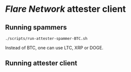 # *Flare Network* attester client

## Running spammers

```
./scripts/run-attester-spammer-BTC.sh
```
Instead of BTC, one can use LTC, XRP or DOGE.

## Running attester client

